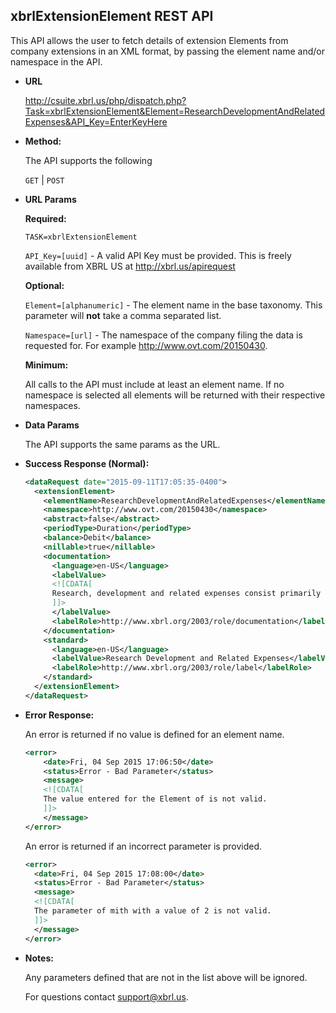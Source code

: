 xbrlExtensionElement REST API
----
This API allows the user to fetch details of extension Elements from company extensions in an XML format, by passing the element name and/or namespace in the API.

* **URL**

  <http://csuite.xbrl.us/php/dispatch.php?Task=xbrlExtensionElement&Element=ResearchDevelopmentAndRelatedExpenses&API_Key=EnterKeyHere>

* **Method:**

  The API supports the following

  `GET` | `POST`

*  **URL Params**

   **Required:**

   `TASK=xbrlExtensionElement`

   `API_Key=[uuid]` - A valid API Key must be provided. This is freely available from XBRL US at <http://xbrl.us/apirequest>

   **Optional:**

    `Element=[alphanumeric]` - The element name in the base taxonomy. This parameter will **not** take a comma separated list.

    `Namespace=[url]` - The namespace of the company filing the data is requested for. For example http://www.ovt.com/20150430.

   **Minimum:**

   All calls to the API must include at least an element name.  If no namespace is selected all elements will be returned with their respective namespaces.


* **Data Params**

    The API supports the same params as the URL.

* **Success Response (Normal):**

    ```XML
    <dataRequest date="2015-09-11T17:05:35-0400">
      <extensionElement>
        <elementName>ResearchDevelopmentAndRelatedExpenses</elementName>
        <namespace>http://www.ovt.com/20150430</namespace>
        <abstract>false</abstract>
        <periodType>Duration</periodType>
        <balance>Debit</balance>
        <nillable>true</nillable>
        <documentation>
          <language>en-US</language>
          <labelValue>
          <![CDATA[
          Research, development and related expenses consist primarily of compensation and personnel-related expenses, non-recurring engineering costs related principally to the costs of the masks purchased when the company releases new product designs to the manufacturing foundry, costs for purchased materials, designs, tooling, depreciation of computers and workstations, and amortization of acquired intangible intellectual property and computer aided design software. Related costs include expenses associated with patent, copyright, trademark and trade secrets.
          ]]>
          </labelValue>
          <labelRole>http://www.xbrl.org/2003/role/documentation</labelRole>
        </documentation>
        <standard>
          <language>en-US</language>
          <labelValue>Research Development and Related Expenses</labelValue>
          <labelRole>http://www.xbrl.org/2003/role/label</labelRole>
        </standard>
      </extensionElement>
    </dataRequest>
    ```

* **Error Response:**

    An error is returned if no value is defined for an element name.

    ```XML
    <error>
        <date>Fri, 04 Sep 2015 17:06:50</date>
        <status>Error - Bad Parameter</status>
        <message>
        <![CDATA[
        The value entered for the Element of is not valid.
        ]]>
        </message>
    </error>
    ```
    An error is returned if an incorrect parameter is provided.

    ```XML
    <error>
      <date>Fri, 04 Sep 2015 17:08:00</date>
      <status>Error - Bad Parameter</status>
      <message>
      <![CDATA[
      The parameter of mith with a value of 2 is not valid.
      ]]>
      </message>
    </error>
    ```



* **Notes:**

  Any parameters defined that are not in the list above will be ignored.

  For questions contact support@xbrl.us.
